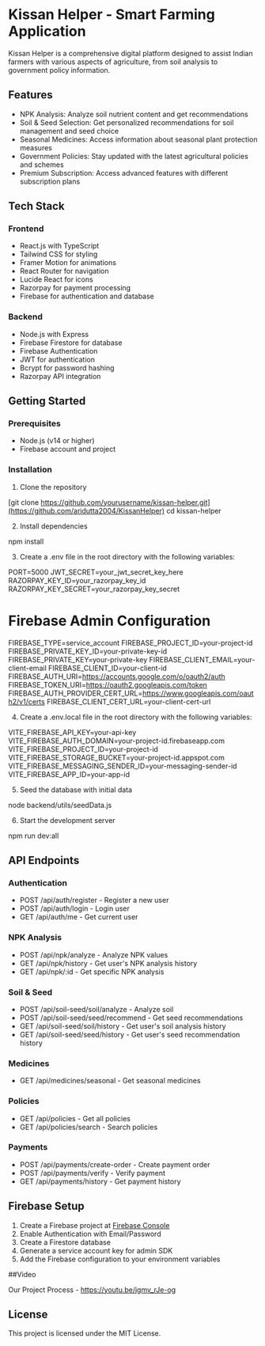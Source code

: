 # Kissan Helper - Smart Farming Application

Kissan Helper is a comprehensive digital platform designed to assist Indian farmers with various aspects of agriculture, from soil analysis to government policy information.

## Features

- NPK Analysis: Analyze soil nutrient content and get recommendations
- Soil & Seed Selection: Get personalized recommendations for soil management and seed choice
- Seasonal Medicines: Access information about seasonal plant protection measures
- Government Policies: Stay updated with the latest agricultural policies and schemes
- Premium Subscription: Access advanced features with different subscription plans

## Tech Stack

### Frontend
- React.js with TypeScript
- Tailwind CSS for styling
- Framer Motion for animations
- React Router for navigation
- Lucide React for icons
- Razorpay for payment processing
- Firebase for authentication and database

### Backend
- Node.js with Express
- Firebase Firestore for database
- Firebase Authentication
- JWT for authentication
- Bcrypt for password hashing
- Razorpay API integration

## Getting Started

### Prerequisites
- Node.js (v14 or higher)
- Firebase account and project

### Installation

1. Clone the repository

[git clone https://github.com/yourusername/kissan-helper.git](https://github.com/aridutta2004/KissanHelper)
cd kissan-helper


2. Install dependencies

npm install


3. Create a .env file in the root directory with the following variables:

PORT=5000
JWT_SECRET=your_jwt_secret_key_here
RAZORPAY_KEY_ID=your_razorpay_key_id
RAZORPAY_KEY_SECRET=your_razorpay_key_secret

# Firebase Admin Configuration
FIREBASE_TYPE=service_account
FIREBASE_PROJECT_ID=your-project-id
FIREBASE_PRIVATE_KEY_ID=your-private-key-id
FIREBASE_PRIVATE_KEY=your-private-key
FIREBASE_CLIENT_EMAIL=your-client-email
FIREBASE_CLIENT_ID=your-client-id
FIREBASE_AUTH_URI=https://accounts.google.com/o/oauth2/auth
FIREBASE_TOKEN_URI=https://oauth2.googleapis.com/token
FIREBASE_AUTH_PROVIDER_CERT_URL=https://www.googleapis.com/oauth2/v1/certs
FIREBASE_CLIENT_CERT_URL=your-client-cert-url


4. Create a .env.local file in the root directory with the following variables:

VITE_FIREBASE_API_KEY=your-api-key
VITE_FIREBASE_AUTH_DOMAIN=your-project-id.firebaseapp.com
VITE_FIREBASE_PROJECT_ID=your-project-id
VITE_FIREBASE_STORAGE_BUCKET=your-project-id.appspot.com
VITE_FIREBASE_MESSAGING_SENDER_ID=your-messaging-sender-id
VITE_FIREBASE_APP_ID=your-app-id


5. Seed the database with initial data

node backend/utils/seedData.js


6. Start the development server

npm run dev:all


## API Endpoints

### Authentication
- POST /api/auth/register - Register a new user
- POST /api/auth/login - Login user
- GET /api/auth/me - Get current user

### NPK Analysis
- POST /api/npk/analyze - Analyze NPK values
- GET /api/npk/history - Get user's NPK analysis history
- GET /api/npk/:id - Get specific NPK analysis

### Soil & Seed
- POST /api/soil-seed/soil/analyze - Analyze soil
- POST /api/soil-seed/seed/recommend - Get seed recommendations
- GET /api/soil-seed/soil/history - Get user's soil analysis history
- GET /api/soil-seed/seed/history - Get user's seed recommendation history

### Medicines
- GET /api/medicines/seasonal - Get seasonal medicines

### Policies
- GET /api/policies - Get all policies
- GET /api/policies/search - Search policies

### Payments
- POST /api/payments/create-order - Create payment order
- POST /api/payments/verify - Verify payment
- GET /api/payments/history - Get payment history

## Firebase Setup

1. Create a Firebase project at [Firebase Console](https://console.firebase.google.com/)
2. Enable Authentication with Email/Password
3. Create a Firestore database
4. Generate a service account key for admin SDK
5. Add the Firebase configuration to your environment variables

##Video

Our Project Process -
https://youtu.be/jgmv_rJe-og


## License

This project is licensed under the MIT License.

